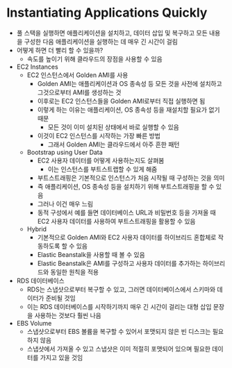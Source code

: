 # Instantiating Applications Quickly

- 풀 스택을 실행하면 애플리케이션을 설치하고, 데이터 삽입 및 복구하고 모든 내용을 구성한 다음 애플리케이션을 실행하는 데 매우 긴 시간이 걸림
- 어떻게 하면 더 빨리 할 수 있을까?
	- 속도를 높이기 위해 클라우드의 장점을 사용할 수 있음
- EC2 Instances
	- EC2 인스턴스에서 Golden AMI를 사용
		- Golden AMI는 애플리케이션과 OS 종속성 등 모든 것을 사전에 설치하고 그것으로부터 AMI를 생성하는 것
		- 이후로는 EC2 인스턴스들을 Golden AMI로부터 직접 실행하면 됨
		- 이렇게 하는 이유는 애플리케이션, OS 종속성 등을 재설치할 필요가 없기 때문
			- 모든 것이 이미 설치된 상태에서 바로 실행할 수 있음
		- 이것이 EC2 인스턴스를 시작하는 가장 빠른 방법
			- 그래서 Golden AMI는 클라우드에서 아주 흔한 패턴
	- Bootstrap using User Data
		- EC2 사용자 데이터를 어떻게 사용하는지도 살펴봄
			- 이는 인스턴스를 부트스트랩할 수 있게 해줌
		- 부트스트래핑은 기본적으로 인스턴스가 처음 시작될 때 구성하는 것을 의미
		- 즉 애플리케이션, OS 종속성 등을 설치하기 위해 부트스트래핑을 할 수 있음
		- 그러나 이건 매우 느림
		- 동적 구성에서 예를 들면 데이터베이스 URL과 비밀번호 등을 가져올 때 EC2 사용자 데이터를 사용하여 부트스트래핑을 활용할 수 있음
	- Hybrid
		- 기본적으로 Golden AMI와 EC2 사용자 데이터를 하이브리드 혼합체로 작동하도록 할 수 있음
		- Elastic Beanstalk을 사용할 때 볼 수 있음
		- Elastic Beanstalk은 AMI를 구성하고 사용자 데이터를 추가하는 하이브리드와 동일한 원칙을 적용
- RDS 데이터베이스
	- RDS는 스냅샷으로부터 복구할 수 있고, 그러면 데이터베이스에서 스키마와 데이터가 준비될 것임
	- 이는 RDS 데이터베이스를 시작하기까지 매우 긴 시간이 걸리는 대형 삽입 문장을 사용하는 것보다 훨씬 나음
- EBS Volume
	- 스냅샷으로부터 EBS 볼륨을 복구할 수 있어서 포맷되지 않은 빈 디스크는 필요하지 않음
	- 스냅샷에서 가져올 수 있고 스냅샷은 이미 적절히 포맷되어 있으며 필요한 데이터를 가지고 있을 것임
